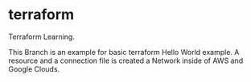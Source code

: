 # terraform
Terraform Learning.

This Branch is an example for basic terraform Hello World example. A resource and a connection file is created a Network inside of AWS and Google Clouds.

